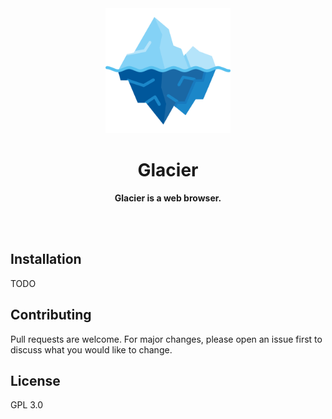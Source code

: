 <div align="center">
  <img src="images/icon.png" alt="Logo" height="200">
  <h1>Glacier</h1>
  <p><b>Glacier is a web browser.</b></p>
  <!--
  <a href="https://matrix.to/#/#glacier:matrix.org"><img src="https://img.shields.io/matrix/glacier:matrix.org.svg"></a>
  <a href="Our website once we get one">Website.</a>
  -->
  <br><br>
</div>

## Installation

TODO

## Contributing

Pull requests are welcome. For major changes, please open an issue first
to discuss what you would like to change.

## License

GPL 3.0

